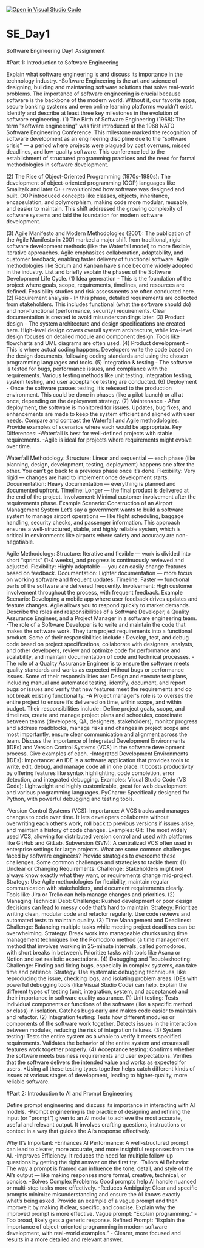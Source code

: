 [![Open in Visual Studio Code](https://classroom.github.com/assets/open-in-vscode-2e0aaae1b6195c2367325f4f02e2d04e9abb55f0b24a779b69b11b9e10269abc.svg)](https://classroom.github.com/online_ide?assignment_repo_id=18375949&assignment_repo_type=AssignmentRepo)
# SE_Day1
Software Engineering Day1 Assignment

#Part 1: Introduction to Software Engineering

Explain what software engineering is and discuss its importance in the technology industry.
-Software Engineering is the art and science of designing, building and maintaning software solutions that solve real-world problems. The importance of software engineering is crucial because software is the backbone of the modern world. Without it, our favorite apps, secure banking systems and even online learning platforms wouldn't exist.
Identify and describe at least three key milestones in the evolution of software engineering.
(1) The Birth of Software Engineering (1968):
The term "software engineering" was first introduced at the 1968 NATO Software Engineering Conference. This milestone marked the recognition of software development as an engineering discipline due to the "software crisis" — a period where projects were plagued by cost overruns, missed deadlines, and low-quality software. This conference led to the establishment of structured programming practices and the need for formal methodologies in software development.

(2) The Rise of Object-Oriented Programming (1970s-1980s):
The development of object-oriented programming (OOP) languages like Smalltalk and later C++ revolutionized how software was designed and built. OOP introduced concepts like classes, objects, inheritance, encapsulation, and polymorphism, making code more modular, reusable, and easier to maintain. This shift addressed the growing complexity of software systems and laid the foundation for modern software development.

(3) Agile Manifesto and Modern Methodologies (2001):
The publication of the Agile Manifesto in 2001 marked a major shift from traditional, rigid software development methods (like the Waterfall model) to more flexible, iterative approaches. Agile emphasizes collaboration, adaptability, and customer feedback, enabling faster delivery of functional software. Agile methodologies like Scrum and Kanban have since become widely adopted in the industry.
List and briefly explain the phases of the Software Development Life Cycle.
(1) Idea generation - This is the foundation of the project where goals, scope, requirements, timelines, and resources are defined. Feasibility studies and risk assessments are often conducted here.
(2) Requirement analysis - In this phase, detailed requirements are collected from stakeholders. This includes functional (what the software should do) and non-functional (performance, security) requirements. Clear documentation is created to avoid misunderstandings later.
(3) Product design - The system architecture and design specifications are created here. High-level design covers overall system architecture, while low-level design focuses on detailed module and component design. Tools like flowcharts and UML diagrams are often used.
(4) Product development - This is where actual coding happens. Developers write the code based on the design documents, following coding standards and using the chosen programming languages and tools.
(5) Integration & testing - The software is tested for bugs, performance issues, and compliance with the requirements. Various testing methods like unit testing, integration testing, system testing, and user acceptance testing are conducted.
(6) Deployment - Once the software passes testing, it’s released to the production environment. This could be done in phases (like a pilot launch) or all at once, depending on the deployment strategy.
(7) Maintenance - After deployment, the software is monitored for issues. Updates, bug fixes, and enhancements are made to keep the system efficient and aligned with user needs.
Compare and contrast the Waterfall and Agile methodologies. Provide examples of scenarios where each would be appropriate.
Key Differences:
-Waterfall is best for well-defined projects with stable requirements.
-Agile is ideal for projects where requirements might evolve over time.

Waterfall Methodology:
Structure: Linear and sequential — each phase (like planning, design, development, testing, deployment) happens one after the other. You can’t go back to a previous phase once it’s done.
Flexibility: Very rigid — changes are hard to implement once development starts.
Documentation: Heavy documentation — everything is planned and documented upfront.
Timeline: Longer — the final product is delivered at the end of the project.
Involvement: Minimal customer involvement after the requirements phase.
Example Scenario:
Construction of an Airport Management System
Let’s say a government wants to build a software system to manage airport operations — like flight scheduling, baggage handling, security checks, and passenger information. This approach ensures a well-structured, stable, and highly reliable system, which is critical in environments like airports where safety and accuracy are non-negotiable.

Agile Methodology:
Structure: Iterative and flexible — work is divided into short “sprints” (1-4 weeks), and progress is continuously reviewed and adjusted.
Flexibility: Highly adaptable — you can easily change features based on feedback.
Documentation: Lighter documentation — more focus on working software and frequent updates.
Timeline: Faster — functional parts of the software are delivered frequently.
Involvement: High customer involvement throughout the process, with frequent feedback.
Example Scenario:
Developing a mobile app where user feedback drives updates and feature changes. Agile allows you to respond quickly to market demands.
Describe the roles and responsibilities of a Software Developer, a Quality Assurance Engineer, and a Project Manager in a software engineering team.
-The role of a Software Developer is to write and maintain the code that makes the software work. They turn project requirements into a functional product. Some of their responsibilities include : Develop, test, and debug code based on project specifications, collaborate with designers, analysts, and other developers, review and optimize code for performance and scalability, and maintain documentation of code and technical processes.
-The role of a Quality Assurance Engineer is to ensure the software meets quality standards and works as expected without bugs or performance issues. Some of their responsibilities are: Design and execute test plans, including manual and automated testing, identify, document, and report bugs or issues and verify that new features meet the requirements and do not break existing functionality.
-A Project manager's role is to overses the entire project to ensure it’s delivered on time, within scope, and within budget. Their responsibilities include : Define project goals, scope, and timelines, create and manage project plans and schedules, coordinate between teams (developers, QA, designers, stakeholders), monitor progress and address roadblocks, manage risks and changes in project scope and most importantly, ensure clear communication and alignment across the team.
Discuss the importance of Integrated Development Environments (IDEs) and Version Control Systems (VCS) in the software development process. Give examples of each.
-Integrated Development Environments (IDEs):
Importance: An IDE is a software application that provides tools to write, edit, debug, and manage code all in one place. It boosts productivity by offering features like syntax highlighting, code completion, error detection, and integrated debugging.
Examples:
Visual Studio Code (VS Code): Lightweight and highly customizable, great for web development and various programming languages.
PyCharm: Specifically designed for Python, with powerful debugging and testing tools.

-Version Control Systems (VCS):
Importance: A VCS tracks and manages changes to code over time. It lets developers collaborate without overwriting each other’s work, roll back to previous versions if issues arise, and maintain a history of code changes.
Examples:
Git: The most widely used VCS, allowing for distributed version control and used with platforms like GitHub and GitLab.
Subversion (SVN): A centralized VCS often used in enterprise settings for large projects.
What are some common challenges faced by software engineers? Provide strategies to overcome these challenges.
Some common challenges and strategies to tackle them:
(1) Unclear or Changing Requirements:
Challenge: Stakeholders might not always know exactly what they want, or requirements change mid-project.
Strategy: Use Agile methodologies for flexibility, maintain regular communication with stakeholders, and document requirements clearly. Tools like Jira or Trello can help manage changes and priorities.
(2) Managing Technical Debt:
Challenge: Rushed development or poor design decisions can lead to messy code that’s hard to maintain.
Strategy: Prioritize writing clean, modular code and refactor regularly. Use code reviews and automated tests to maintain quality.
(3) Time Management and Deadlines:
Challenge: Balancing multiple tasks while meeting project deadlines can be overwhelming.
Strategy: Break work into manageable chunks using time management techniques like the Pomodoro method (a time management method that involves working in 25-minute intervals, called pomodoros, with short breaks in between). Prioritize tasks with tools like Asana or Notion and set realistic expectations.
(4) Debugging and Troubleshooting:
Challenge: Finding and fixing bugs, especially in complex systems, can take time and patience.
Strategy: Use systematic debugging techniques, like reproducing the issue, checking logs, and isolating problem areas. IDEs with powerful debugging tools (like Visual Studio Code) can help.
Explain the different types of testing (unit, integration, system, and acceptance) and their importance in software quality assurance.
(1) Unit testing: Tests individual components or functions of the software (like a specific method or class) in isolation. Catches bugs early and makes code easier to maintain and refactor.
(2) Integration testing: Tests how different modules or components of the software work together. Detects issues in the interaction between modules, reducing the risk of integration failures.
(3) System testing: Tests the entire system as a whole to verify it meets specified requirements. Validates the behavior of the entire system and ensures all features work together properly.
(4) Acceptance testing: Confirms whether the software meets business requirements and user expectations. Verifies that the software delivers the intended value and works as expected for users.
*Using all these testing types together helps catch different kinds of issues at various stages of development, leading to higher-quality, more reliable software.

#Part 2: Introduction to AI and Prompt Engineering

Define prompt engineering and discuss its importance in interacting with AI models.
-Prompt engineering is the practice of designing and refining the input (or "prompt") given to an AI model to achieve the most accurate, useful and relevant output. It involves crafting questions, instructions or context in a way that guides the AI’s response effectively.

Why It’s Important:
-Enhances AI Performance: A well-structured prompt can lead to clearer, more accurate, and more insightful responses from the AI.
-Improves Efficiency: It reduces the need for multiple follow-up questions by getting the right answer on the first try.
-Tailors AI Behavior: The way a prompt is framed can influence the tone, detail, and style of the AI’s output — like making responses more formal, creative, technical, or concise.
-Solves Complex Problems: Good prompts help AI handle nuanced or multi-step tasks more effectively.
-Reduces Ambiguity: Clear and specific prompts minimize misunderstanding and ensure the AI knows exactly what’s being asked.
Provide an example of a vague prompt and then improve it by making it clear, specific, and concise. Explain why the improved prompt is more effective.
Vague prompt: “Explain programming.” - Too broad, likely gets a generic response.
Refined Prompt: “Explain the importance of object-oriented programming in modern software development, with real-world examples.” - Clearer, more focused and results in a more detailed and relevant answer.
